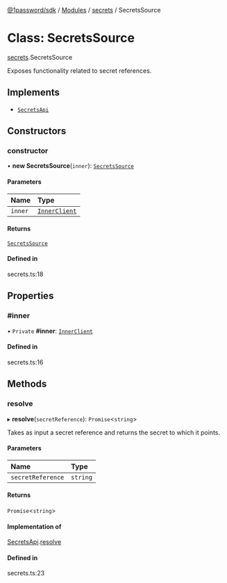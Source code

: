 [@1password/sdk](../README.md) / [Modules](../modules.md) / [secrets](../modules/secrets.md) / SecretsSource

# Class: SecretsSource

[secrets](../modules/secrets.md).SecretsSource

Exposes functionality related to secret references.

## Implements

- [`SecretsApi`](../interfaces/secrets.SecretsApi.md)

## Constructors

### constructor

• **new SecretsSource**(`inner`): [`SecretsSource`](secrets.SecretsSource.md)

#### Parameters

| Name | Type |
| :------ | :------ |
| `inner` | [`InnerClient`](../interfaces/configuration.InnerClient.md) |

#### Returns

[`SecretsSource`](secrets.SecretsSource.md)

#### Defined in

secrets.ts:18

## Properties

### #inner

• `Private` **#inner**: [`InnerClient`](../interfaces/configuration.InnerClient.md)

#### Defined in

secrets.ts:16

## Methods

### resolve

▸ **resolve**(`secretReference`): `Promise`\<`string`\>

Takes as input a secret reference and returns the secret to which it points.

#### Parameters

| Name | Type |
| :------ | :------ |
| `secretReference` | `string` |

#### Returns

`Promise`\<`string`\>

#### Implementation of

[SecretsApi](../interfaces/secrets.SecretsApi.md).[resolve](../interfaces/secrets.SecretsApi.md#resolve)

#### Defined in

secrets.ts:23
